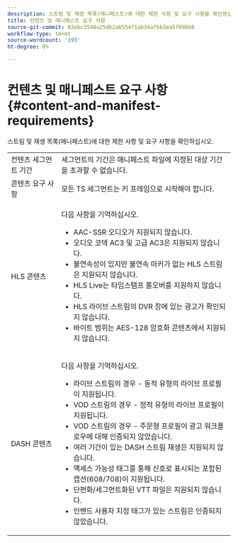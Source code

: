 ```yaml
---
description: 스트림 및 재생 목록(매니페스트)에 대한 제한 사항 및 요구 사항을 확인하십시오.
title: 컨텐츠 및 매니페스트 요구 사항
source-git-commit: 02ebc3548a254b2a6554f1ab34afbb3ea5f09bb8
workflow-type: tm+mt
source-wordcount: '193'
ht-degree: 0%

---
```


# 컨텐츠 및 매니페스트 요구 사항{#content-and-manifest-requirements}

스트림 및 재생 목록(매니페스트)에 대한 제한 사항 및 요구 사항을 확인하십시오.

<table id="table_D7C38CD3B4D24C3D9A3B55D8CEFE7366"> 
 <tbody> 
  <tr> 
   <td colname="col1"> 컨텐츠 세그먼트 기간 </td> 
   <td colname="col2"> 세그먼트의 기간은 매니페스트 파일에 지정된 대상 기간을 초과할 수 없습니다. </td> 
  </tr> 
  <tr> 
   <td colname="col1"> 콘텐츠 요구 사항 </td> 
   <td colname="col2"> 모든 TS 세그먼트는 키 프레임으로 시작해야 합니다. </td> 
  </tr> 
  <tr> 
   <td colname="col1"> HLS 콘텐츠 </td> 
   <td colname="col2"> <p>다음 사항을 기억하십시오. 
     <ul id="ul_B226605345EA46F69DA1380E16826117"> 
      <li id="li_6564DC0E879544BB8513DD2D1CFBA8DE">AAC-SSR 오디오가 지원되지 않습니다. </li> 
      <li id="li_B73CAEBE4347406EA4DB25551B444BDA">오디오 코덱 AC3 및 고급 AC3은 지원되지 않습니다. </li> 
      <li id="li_5986DD33C0FE485D99D4C00E2E6012CA">불연속성이 있지만 불연속 마커가 없는 HLS 스트림은 지원되지 않습니다. </li> 
      <li id="li_FED8686372DF4A39BAABC531BA4EB137">HLS Live는 타임스탬프 롤오버를 지원하지 않습니다. </li> 
      <li id="li_565CFBEAD9874BA48F6E25B0893BF131">HLS 라이브 스트림의 DVR 창에 있는 광고가 확인되지 않습니다. </li> 
      <li id="li_7D22EA32C94240D79EDDA96D9E72FE8F">바이트 범위는 AES-128 암호화 콘텐츠에서 지원되지 않습니다. </li> 
     </ul></p> </td> 
  </tr> 
  <tr> 
   <td colname="col1"> DASH 콘텐츠 </td> 
   <td colname="col2"> <p>다음 사항을 기억하십시오. 
     <ul id="ul_9D33C2418F9F49DEAE0E642301726F89"> 
      <li id="li_74C69A21A7BD4831B92F0D57900E1CB1">라이브 스트림의 경우 - 동적 유형의 라이브 프로필이 지원됩니다. </li> 
      <li id="li_0C8743DB152047819D23C9F180998AD7">VOD 스트림의 경우 - 정적 유형의 라이브 프로필이 지원됩니다. </li> 
      <li id="li_FBC6828663FB413798A4BDAF0B9831AA">VOD 스트림의 경우 - 주문형 프로필이 광고 워크플로우에 대해 인증되지 않았습니다. </li> 
      <li id="li_4393B9B1F6144BDEAE484C879750ED23">여러 기간이 있는 DASH 스트림 재생은 지원되지 않습니다. </li> 
      <li id="li_6A2CEC4E974C4D44A45F5503A1A9D8D0">액세스 가능성 태그를 통해 신호로 표시되는 포함된 캡션(608/708)이 지원됩니다. </li> 
      <li id="li_EDE93DF4F3A64A53BA80877F701A8F0D">단편화/세그먼트화된 VTT 파일은 지원되지 않습니다. </li> 
      <li id="li_8897F73611194030A490A4FF1178364C">인밴드 사용자 지정 태그가 있는 스트림은 인증되지 않았습니다. </li> 
     </ul></p> </td> 
  </tr> 
 </tbody> 
</table>
